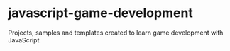 # javascript-game-development
Projects, samples and templates created to learn game development with JavaScript
